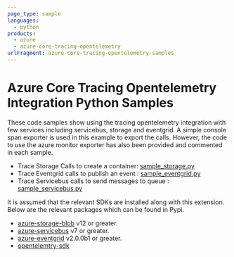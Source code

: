 ```yaml
---
page_type: sample
languages:
  - python
products:
  - azure
  - azure-core-tracing-opentelemetry
urlFragment: azure-core-tracing-opentelemetry-samples
---
```


# Azure Core Tracing Opentelemetry Integration Python Samples

These code samples show using the tracing opentelemetry integration with few services including servicebus, storage and eventgrid. A simple console span exporter is used in this example to export the calls. However, the code to use the azure monitor exporter has also been provided and commented in each sample.

* Trace Storage Calls to create a container: [sample_storage.py][python-sample-storage]
* Trace Eventgrid calls to publish an event : [sample_eventgrid.py][python-sample-eventgrid]
* Trace Servicebus calls to send messages to queue : [sample_servicebus.py][python-sample-servicebus]

It is assumed that the relevant SDKs are installed along with this extension. Below are the relevant packages which can be found in Pypi.

- [azure-storage-blob](https://pypi.org/project/azure-storage-blob/) v12 or greater.
- [azure-servicebus](https://pypi.org/project/azure-servicebus) v7 or greater.
- [azure-eventgrid](https://pypi.org/project/azure-eventgrid) v2.0.0b1 or greater.
- [opentelemtry-sdk](https://pypi.org/project/opentelemetry-sdk/)

[python-sample-storage]: https://github.com/Azure/azure-sdk-for-python/blob/master/sdk/core/azure-core-tracing-opentelemetry/samples/sample_storage.py
[python-sample-eventgrid]: https://github.com/Azure/azure-sdk-for-python/blob/master/sdk/core/azure-core-tracing-opentelemetry/samples/sample_eventgrid.py
[python-sample-servicebus]: https://github.com/Azure/azure-sdk-for-python/blob/master/sdk/core/azure-core-tracing-opentelemetry/samples/sample_servicebus.py
